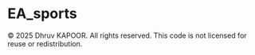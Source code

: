# EA_sports
© 2025 Dhruv KAPOOR. All rights reserved.
This code is not licensed for reuse or redistribution.
